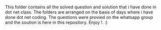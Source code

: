This folder contains all the solved question and solution that i have done in dot net class. The folders are arranged on the basis of days where i have done dot net coding. The questions were provied on the whatsapp group and the soution is here in this repository.
Enjoy !. :) 
